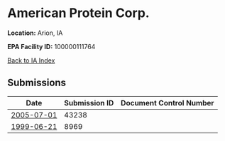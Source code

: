 # American Protein Corp.

**Location:** Arion, IA

**EPA Facility ID:** 100000111764

[Back to IA Index](../../index.md)

## Submissions

| Date | Submission ID | Document Control Number |
|------|--------------|-------------------------|
| [2005-07-01](submissions/43238.md) | 43238 |  |
| [1999-06-21](submissions/8969.md) | 8969 |  |
